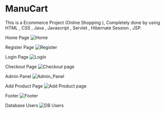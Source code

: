 # ManuCart
This is a Ecommerce Project (Online Shopping ), Completely done by using HTML , CSS , Java  , Javascript  , Servlet , Hibernate  Session , JSP. 

Home Page
![Home](https://user-images.githubusercontent.com/104019020/171615757-3f7fc74a-7898-41f0-b5b8-d1199784be02.png)

Register Page
![Register](https://user-images.githubusercontent.com/104019020/171615837-299b5b54-53e7-4270-bfb5-f35ac7ea4f83.png)

Login Page
![Login](https://user-images.githubusercontent.com/104019020/171615906-35db9be5-dbfc-446c-82f7-0a653dc439a7.png)

Checkout Page
![Checkout page](https://user-images.githubusercontent.com/104019020/171616016-d388310c-dbc8-45ad-8bdb-98be9d28bd4d.png)

Admin Panel
![Admin_Panel](https://user-images.githubusercontent.com/104019020/171616107-615086ab-4bda-4486-8cb1-f1ef66e087e1.png)

Add Product Page
![Add Product page](https://user-images.githubusercontent.com/104019020/171616201-54d065b3-0b97-4a09-90b4-d204f744cb4a.png)

Footer
![Footer](https://user-images.githubusercontent.com/104019020/171616253-33379d65-6e6b-4cea-8ba6-22b107c5caa2.png)

Database Users
![DB Users](https://user-images.githubusercontent.com/104019020/171616316-ca2ea1c7-64e8-476f-89f8-96bf754499b9.png)
